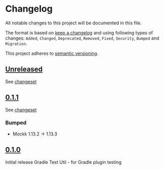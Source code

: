 # Changelog

All notable changes to this project will be documented in this file.

The format is based on [keep a changelog](http://keepachangelog.com/en/1.0.0/) and using following
types of changes: `Added`, `Changed`, `Deprecated`, `Removed`, `Fixed`, `Security`, `Bumped` and `Migration`.

This project adheres to [semantic versioning](http://semver.org/spec/v2.0.0.html).

## [Unreleased](https://github.com/bitfunk/gradle-plugins/releases/latest)

See [changeset](https://github.com/bitfunk/gradle-plugins/compare/gradle-dev-test-util@v0.1.0...main)

## [0.1.1](https://github.com/bitfunk/gradle-plugins/releases/tag/gradle-dev-test-util@v0.1.1)

See [changeset](https://github.com/bitfunk/gradle-plugins/compare/gradle-dev-test-util@v0.1.0...gradle-dev-test-util@v0.1.1)

### Bumped

- Mockk 1.13.2 -> 1.13.3

## [0.1.0](https://github.com/bitfunk/gradle-plugins/releases/tag/gradle-dev-test-util@v0.1.0)

Initial release Gradle Test Util - for Gradle plugin testing
